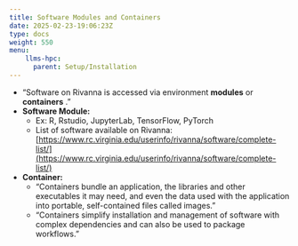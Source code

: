 ```yaml
---
title: Software Modules and Containers
date: 2025-02-23-19:06:23Z
type: docs 
weight: 550
menu: 
    llms-hpc:
      parent: Setup/Installation
---
```



* “Software on Rivanna is accessed via environment  __modules__  or  __containers__ .”
* __Software Module:__
  * Ex: R, Rstudio, JupyterLab, TensorFlow, PyTorch
  * List of software available on Rivanna: [https://www.rc.virginia.edu/userinfo/rivanna/software/complete-list/](https://www.rc.virginia.edu/userinfo/rivanna/software/complete-list/)
* __Container:__
  * “Containers bundle an application, the libraries and other executables it may need, and even the data used with the application into portable, self-contained files called images.”
  * “Containers simplify installation and management of software with complex dependencies and can also be used to package workflows.”


